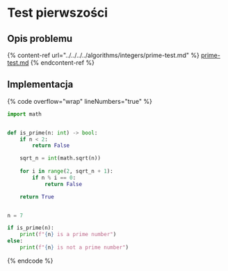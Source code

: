 # Test pierwszości

## Opis problemu

{% content-ref url="../../../../algorithms/integers/prime-test.md" %}
[prime-test.md](../../../../algorithms/integers/prime-test.md)
{% endcontent-ref %}

## Implementacja

{% code overflow="wrap" lineNumbers="true" %}
```python
import math


def is_prime(n: int) -> bool:
    if n < 2:
        return False

    sqrt_n = int(math.sqrt(n))
    
    for i in range(2, sqrt_n + 1):
        if n % i == 0:
            return False

    return True


n = 7

if is_prime(n):
    print(f"{n} is a prime number")
else:
    print(f"{n} is not a prime number")
```
{% endcode %}
